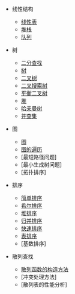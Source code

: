 * 线性结构

    * [线性表](md/线性表.md)
    * [堆栈](md/堆栈.md)
    * [队列](md/队列.md)

* 树

    * [二分查找](md/二分查找.md)
    * [树](md/树.md)
    * [二叉树](md/二叉树.md)
    * [二叉搜索树](md/二叉搜索树.md)
    * [平衡二叉树](md/平衡二叉树.md)
    * [堆](md/堆.md)
    * [哈夫曼树](md/哈夫曼树.md)
    * [并查集](md/并查集.md)
  
* 图

    * [图](md/图.md)
    * [图的遍历](md/图的遍历.md)
    * [最短路径问题]
    * [最小生成树问题]
    * [拓扑排序]
 
* 排序

    * [简单排序](md/简单排序.md)
    * [希尔排序](md/希尔排序.md)
    * [堆排序](md/堆排序.md)
    * [归并排序](md/归并排序.md)
    * [快速排序](md/快速排序.md)
    * [表排序](md/表排序.md)
    * [基数排序]

* 散列查找

    * [散列函数的构造方法](md/散列函数的构造方法.md)
    * [冲突处理方法]
    * [散列表的性能分析]